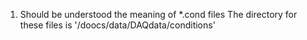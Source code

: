 

1. Should be understood the meaning of *.cond files
    The directory for these files is '/doocs/data/DAQdata/conditions'
